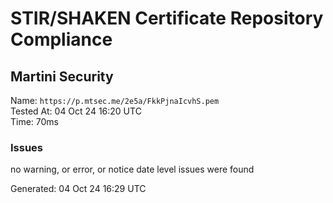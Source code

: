 # STIR/SHAKEN Certificate Repository Compliance

## Martini Security

Name: `https://p.mtsec.me/2e5a/FkkPjnaIcvhS.pem`\
Tested At: 04 Oct 24 16:20 UTC\
Time: 70ms

### Issues

no warning, or error, or notice date level issues were found

Generated: 04 Oct 24 16:29 UTC